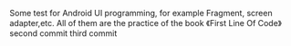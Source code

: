 Some test for Android UI programming, for example Fragment, screen adapter,etc. All of them are the practice of the book 《First Line Of Code》
second commit
third commit
